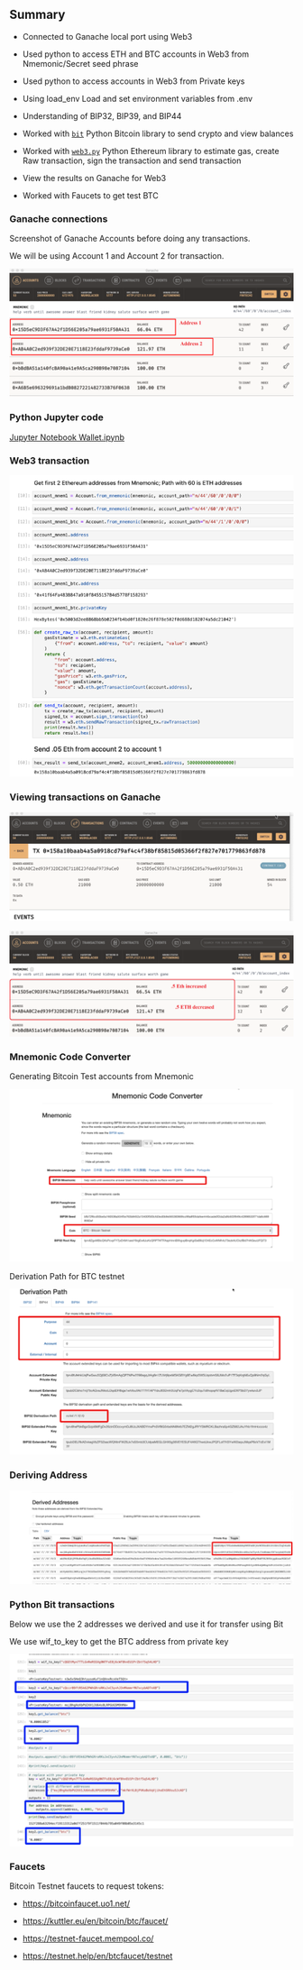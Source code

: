 ## Summary

- Connected to Ganache local port using Web3

- Used python to access ETH and BTC accounts in Web3 from Nmemonic/Secret seed phrase 

- Used python to access accounts in Web3 from Private keys

- Using load_env Load and set environment variables from .env 

- Understanding of BIP32, BIP39, and BIP44

- Worked with [`bit`](https://ofek.github.io/bit/) Python Bitcoin library to send crypto and view balances

- Worked with [`web3.py`](https://github.com/ethereum/web3.py) Python Ethereum library to estimate gas, create Raw transaction, sign the transaction and send transaction
- View the results on Ganache for Web3
- Worked with Faucets to get test BTC



### Ganache connections

Screenshot of Ganache Accounts before doing any transactions.

We will be using Account 1 and Account 2 for transaction.

![image-20210902232118745](Images/image-20210902232118745.png)





### Python Jupyter code

[Jupyter Notebook Wallet.ipynb](https://github.com/rchak007/PythonWeb3BitTransactions/blob/main/wallet.ipynb)



### Web3 transaction

![image-20211113105416827](Images/Web3Tx1.png)





### Viewing transactions on Ganache



![Ganache_transaction](Images/Ganache_transaction.png)



![image-20210903000219780](Images/GanacheResults.png)











### Mnemonic Code Converter

Generating Bitcoin Test accounts from Mnemonic

![image-20211106201007525](Images/MnemonicCodecnovertorBTCTestnet01.png)

Derivation Path for BTC testnet



![image-20211106201209899](Images/derivPathBTCTestnet.png)





### Deriving Address 

![image-20211106201330353](Images/BtctestnetAddrFrmDerivation.png)



### Python Bit transactions



Below we use the 2 addresses we derived and use it for transfer using Bit

We use wif_to_key to get the BTC address from private key

![image-20211113103357411](Images/tmpBit02.png)









### Faucets

Bitcoin Testnet faucets to request tokens:

* https://bitcoinfaucet.uo1.net/

* https://kuttler.eu/en/bitcoin/btc/faucet/

* https://testnet-faucet.mempool.co/

* https://testnet.help/en/btcfaucet/testnet

